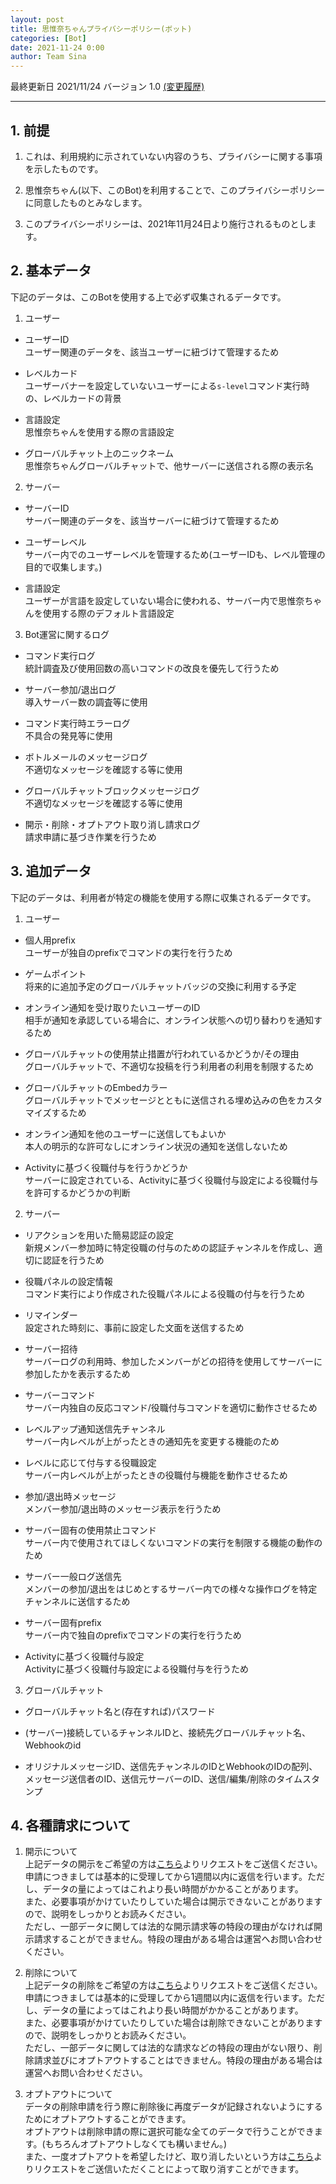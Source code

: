 ```yaml
---
layout: post
title: 思惟奈ちゃんプライバシーポリシー(ボット)
categories: [Bot]
date: 2021-11-24 0:00
author: Team Sina
---
```


最終更新日 2021/11/24 バージョン 1.0 [(変更履歴)](https://github.com/SinaKitagami/sinakitagami.github.io/commits/master/bot/privacy-policy.md)

---

## 1. 前提

1. これは、利用規約に示されていない内容のうち、プライバシーに関する事項を示したものです。

2. 思惟奈ちゃん(以下、このBot)を利用することで、このプライバシーポリシーに同意したものとみなします。

3. このプライバシーポリシーは、2021年11月24日より施行されるものとします。

## 2. 基本データ

下記のデータは、このBotを使用する上で必ず収集されるデータです。

1. ユーザー

- ユーザーID\
  ユーザー関連のデータを、該当ユーザーに紐づけて管理するため

- レベルカード\
  ユーザーバナーを設定していないユーザーによる`s-level`コマンド実行時の、レベルカードの背景

- 言語設定\
  思惟奈ちゃんを使用する際の言語設定

- グローバルチャット上のニックネーム\
  思惟奈ちゃんグローバルチャットで、他サーバーに送信される際の表示名

2. サーバー

- サーバーID\
  サーバー関連のデータを、該当サーバーに紐づけて管理するため

- ユーザーレベル\
  サーバー内でのユーザーレベルを管理するため(ユーザーIDも、レベル管理の目的で収集します。)

- 言語設定\
  ユーザーが言語を設定していない場合に使われる、サーバー内で思惟奈ちゃんを使用する際のデフォルト言語設定

3. Bot運営に関するログ

- コマンド実行ログ\
  統計調査及び使用回数の高いコマンドの改良を優先して行うため

- サーバー参加/退出ログ\
  導入サーバー数の調査等に使用

- コマンド実行時エラーログ\
  不具合の発見等に使用

- ボトルメールのメッセージログ\
  不適切なメッセージを確認する等に使用

- グローバルチャットブロックメッセージログ\
  不適切なメッセージを確認する等に使用

- 開示・削除・オプトアウト取り消し請求ログ\
  請求申請に基づき作業を行うため

## 3. 追加データ

下記のデータは、利用者が特定の機能を使用する際に収集されるデータです。

1. ユーザー

- 個人用prefix\
  ユーザーが独自のprefixでコマンドの実行を行うため

- ゲームポイント\
  将来的に追加予定のグローバルチャットバッジの交換に利用する予定

- オンライン通知を受け取りたいユーザーのID\
  相手が通知を承認している場合に、オンライン状態への切り替わりを通知するため

- グローバルチャットの使用禁止措置が行われているかどうか/その理由\
  グローバルチャットで、不適切な投稿を行う利用者の利用を制限するため

- グローバルチャットのEmbedカラー\
  グローバルチャットでメッセージとともに送信される埋め込みの色をカスタマイズするため

- オンライン通知を他のユーザーに送信してもよいか\
  本人の明示的な許可なしにオンライン状況の通知を送信しないため

- Activityに基づく役職付与を行うかどうか\
  サーバーに設定されている、Activityに基づく役職付与設定による役職付与を許可するかどうかの判断

2. サーバー

- リアクションを用いた簡易認証の設定\
  新規メンバー参加時に特定役職の付与のための認証チャンネルを作成し、適切に認証を行うため

- 役職パネルの設定情報\
  コマンド実行により作成された役職パネルによる役職の付与を行うため

- リマインダー\
  設定された時刻に、事前に設定した文面を送信するため

- サーバー招待\
  サーバーログの利用時、参加したメンバーがどの招待を使用してサーバーに参加したかを表示するため

- サーバーコマンド\
  サーバー内独自の反応コマンド/役職付与コマンドを適切に動作させるため

- レベルアップ通知送信先チャンネル\
  サーバー内レベルが上がったときの通知先を変更する機能のため

- レベルに応じて付与する役職設定\
  サーバー内レベルが上がったときの役職付与機能を動作させるため

- 参加/退出時メッセージ\
  メンバー参加/退出時のメッセージ表示を行うため

- サーバー固有の使用禁止コマンド\
  サーバー内で使用されてほしくないコマンドの実行を制限する機能の動作のため

- サーバー一般ログ送信先\
  メンバーの参加/退出をはじめとするサーバー内での様々な操作ログを特定チャンネルに送信するため

- サーバー固有prefix\
  サーバー内で独自のprefixでコマンドの実行を行うため

- Activityに基づく役職付与設定\
  Activityに基づく役職付与設定による役職付与を行うため

3. グローバルチャット

- グローバルチャット名と(存在すれば)パスワード

- (サーバー)接続しているチャンネルIDと、接続先グローバルチャット名、Webhookのid

- オリジナルメッセージID、送信先チャンネルのIDとWebhookのIDの配列、メッセージ送信者のID、送信元サーバーのID、送信/編集/削除のタイムスタンプ

## 4. 各種請求について

1. 開示について\
上記データの開示をご希望の方は[こちら](https://forms.gle/bzEsgs85ucidYs3E7)よりリクエストをご送信ください。\
申請につきましては基本的に受理してから1週間以内に返信を行います。ただし、データの量によってはこれより長い時間がかかることがあります。\
また、必要事項がかけていたりしていた場合は開示できないことがありますので、説明をしっかりとお読みください。\
ただし、一部データに関しては法的な開示請求等の特段の理由がなければ開示請求することができません。特段の理由がある場合は運営へお問い合わせください。

2. 削除について\
上記データの削除をご希望の方は[こちら](https://forms.gle/XtnefxDKeDQb6p7r7)よりリクエストをご送信ください。\
申請につきましては基本的に受理してから1週間以内に返信を行います。ただし、データの量によってはこれより長い時間がかかることがあります。\
また、必要事項がかけていたりしていた場合は削除できないことがありますので、説明をしっかりとお読みください。\
ただし、一部データに関しては法的な請求などの特段の理由がない限り、削除請求並びにオプトアウトすることはできません。特段の理由がある場合は運営へお問い合わせください。

3. オプトアウトについて\
データの削除申請を行う際に削除後に再度データが記録されないようにするためにオプトアウトすることができます。\
オプトアウトは削除申請の際に選択可能な全てのデータで行うことができます。(もちろんオプトアウトしなくても構いません。)\
また、一度オプトアウトを希望したけど、取り消したいという方は[こちら](https://forms.gle/8CZfoP6NPHcuVDNH6)よりリクエストをご送信いただくことによって取り消すことができます。
